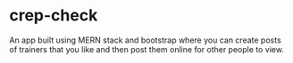 # crep-check
An app built using MERN stack and bootstrap where you can create posts of trainers that you like and then post them online for other people to view.
